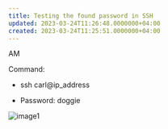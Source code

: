 ```yaml
---
title: Testing the found password in SSH
updated: 2023-03-24T11:26:48.0000000+04:00
created: 2023-03-24T11:25:51.0000000+04:00
---
```


AM

Command:

- ssh carl@ip_address

- Password: doggie

![image1](image1-47.png)

